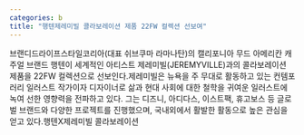 ```yaml
---
categories: b
title: "행텐제레미빌 콜라보레이션 제품 22FW 컬렉션 선보여"
---
```

브랜디드라이프스타일코리아(대표 쉬브쿠마 라마나탄)의 캘리포니아 무드 아메리칸 캐주얼 브랜드 행텐이 세계적인 아티스트 제레미빌(JEREMYVILLE)과의 콜라보레이션 제품을 22FW 컬렉션으로 선보인다.제레미빌은 뉴욕을 주 무대로 활동하고 있는 컨템포러리 일러스트 작가이자 디자이너로 삶과 현대 사회에 대한 철학을 귀여운 일러스트에 녹여 선한 영향력을 전파하고 있다. 그는 디즈니, 아디다스, 이스트팩, 휴고보스 등 글로벌 브랜드와 다양한 프로젝트를 진행했으며, 국내외에서 활발한 활동으로 높은 관심을 얻고 있다.행텐X제레미빌 콜라보레이션